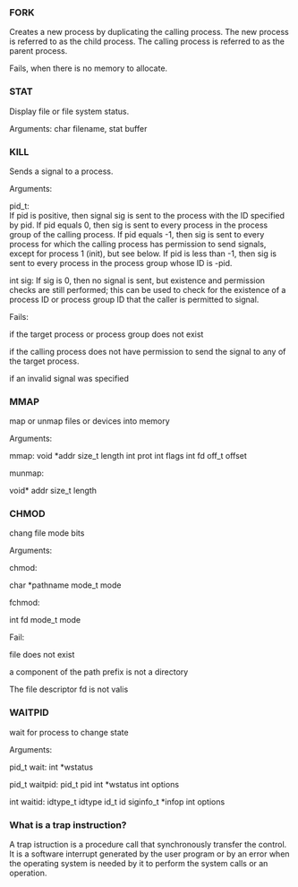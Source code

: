 ### FORK

Creates a new process by duplicating the calling process. The new process is referred to as the child process. The calling process is referred to as the parent process.

Fails, when there is no memory to allocate.


### STAT

Display file or file system status.

Arguments: char filename, stat buffer


### KILL

Sends a signal to a process.

Arguments:

pid_t:  
If pid is positive, then signal sig is sent to the process with the
      ID specified by pid.
        If pid equals 0, then sig is sent to every process in the process
      group of the calling process.
        If pid equals -1, then sig is sent to every process for which the
      calling process has permission to send signals, except for process 1
      (init), but see below.
        If pid is less than -1, then sig is sent to every process in the
      process group whose ID is -pid.

int sig:
If sig is 0, then no signal is sent, but existence and permission
     	checks are still performed; this can be used to check for the
     	existence of a process ID or process group ID that the caller is
     	permitted to signal.

Fails:

if the target process or process group does not exist

if the calling process does not have permission to send the signal to any of the 	target process.

if an invalid signal was specified


### MMAP

map or unmap files or devices into memory

Arguments:

mmap:
	void *addr
	size_t length
	int prot
	int flags
	int fd
	off_t offset

munmap:

void* addr
size_t length

### CHMOD

chang file mode bits

Arguments:

chmod:

char *pathname
mode_t mode

fchmod:

int fd
mode_t mode

Fail:

file does not exist

a component of the path prefix is not a directory

The file descriptor fd is not valis


### WAITPID

wait for process to change state

Arguments:

pid_t wait:
		int *wstatus

pid_t waitpid:
		pid_t pid
		int *wstatus
		int options

int waitid:
		idtype_t idtype
		id_t id
		siginfo_t *infop
		int options


### What is a trap instruction?

A trap istruction is a procedure call that synchronously transfer the control. It is a software interrupt generated by the user program or by an error when the operating system is needed by it to perform the system calls or an operation.
